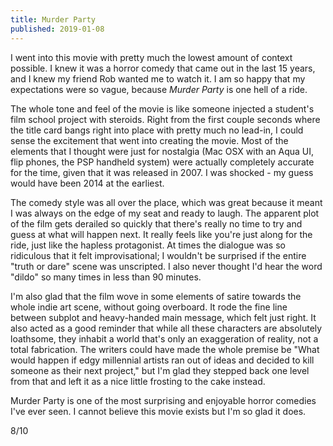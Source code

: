 ```yaml
---
title: Murder Party
published: 2019-01-08
---
```


I went into this movie with pretty much the lowest amount of context possible. I knew it was a horror comedy that came out in the last 15 years, and I knew my friend Rob wanted me to watch it. I am so happy that my expectations were so vague, because _Murder Party_ is one hell of a ride.

The whole tone and feel of the movie is like someone injected a student's film school project with steroids. Right from the first couple seconds where the title card bangs right into place with pretty much no lead-in, I could sense the excitement that went into creating the movie. Most of the elements that I thought were just for nostalgia (Mac OSX with an Aqua UI, flip phones, the PSP handheld system) were actually completely accurate for the time, given that it was released in 2007. I was shocked - my guess would have been 2014 at the earliest.

The comedy style was all over the place, which was great because it meant I was always on the edge of my seat and ready to laugh. The apparent plot of the film gets derailed so quickly that there's really no time to try and guess at what will happen next. It really feels like you're just along for the ride, just like the hapless protagonist. At times the dialogue was so ridiculous that it felt improvisational; I wouldn't be surprised if the entire "truth or dare" scene was unscripted. I also never thought I'd hear the word "dildo" so many times in less than 90 minutes.

I'm also glad that the film wove in some elements of satire towards the whole indie art scene, without going overboard. It rode the fine line between subplot and heavy-handed main message, which felt just right. It also acted as a good reminder that while all these characters are absolutely loathsome, they inhabit a world that's only an exaggeration of reality, not a total fabrication. The writers could have made the whole premise be "What would happen if edgy millennial artists ran out of ideas and decided to kill someone as their next project," but I'm glad they stepped back one level from that and left it as a nice little frosting to the cake instead.

Murder Party is one of the most surprising and enjoyable horror comedies I've ever seen. I cannot believe this movie exists but I'm so glad it does.

8/10
